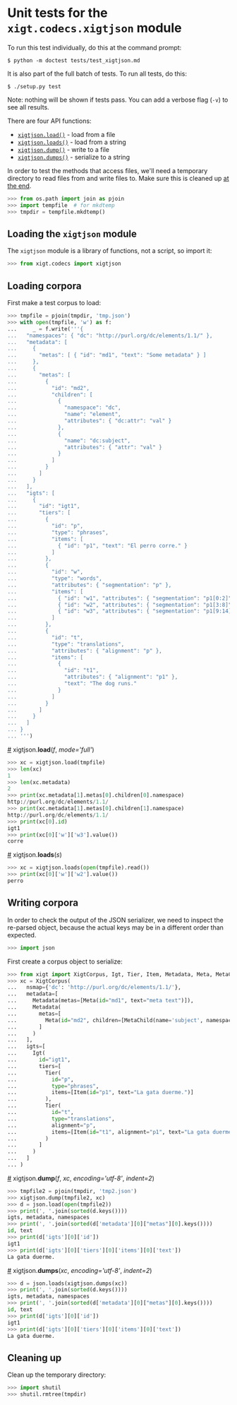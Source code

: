# Unit tests for the `xigt.codecs.xigtjson` module

To run this test individually, do this at the command prompt:

    $ python -m doctest tests/test_xigtjson.md

It is also part of the full batch of tests. To run all tests, do this:

    $ ./setup.py test

Note: nothing will be shown if tests pass. You can add a verbose flag
(`-v`) to see all results.

There are four API functions:

* [`xigtjson.load()`](#xigtjson_load) - load from a file
* [`xigtjson.loads()`](#xigtjson_loads) - load from a string
* [`xigtjson.dump()`](#xigtjson_dump) - write to a file
* [`xigtjson.dumps()`](#xigtjson_dumps) - serialize to a string

In order to test the methods that access files, we'll need a
temporary directory to read files from and write files to. Make sure
this is cleaned up [at the end](#cleaning-up).

```python
>>> from os.path import join as pjoin
>>> import tempfile  # for mkdtemp
>>> tmpdir = tempfile.mkdtemp()

```

## Loading the `xigtjson` module

The `xigtjson` module is a library of functions, not a script, so import it:

```python
>>> from xigt.codecs import xigtjson

```

## Loading corpora

First make a test corpus to load:

```python
>>> tmpfile = pjoin(tmpdir, 'tmp.json')
>>> with open(tmpfile, 'w') as f:
...     _ = f.write('''{
...   "namespaces": { "dc": "http://purl.org/dc/elements/1.1/" },
...   "metadata": [
...     {
...       "metas": [ { "id": "md1", "text": "Some metadata" } ]
...     },
...     {
...       "metas": [
...         {
...           "id": "md2",
...           "children": [
...             {
...               "namespace": "dc",
...               "name": "element",
...               "attributes": { "dc:attr": "val" }
...             },
...             {
...               "name": "dc:subject",
...               "attributes": { "attr": "val" }
...             }
...           ]
...         }
...       ]
...     }
...   ],
...   "igts": [
...     {
...       "id": "igt1",
...       "tiers": [
...         {
...           "id": "p",
...           "type": "phrases",
...           "items": [
...             { "id": "p1", "text": "El perro corre." }
...           ]
...         },
...         {
...           "id": "w",
...           "type": "words",
...           "attributes": { "segmentation": "p" },
...           "items": [
...             { "id": "w1", "attributes": { "segmentation": "p1[0:2]" } },
...             { "id": "w2", "attributes": { "segmentation": "p1[3:8]" } },
...             { "id": "w3", "attributes": { "segmentation": "p1[9:14]" } }
...           ]
...         },
...         {
...           "id": "t",
...           "type": "translations",
...           "attributes": { "alignment": "p" },
...           "items": [
...             {
...               "id": "t1",
...               "attributes": { "alignment": "p1" },
...               "text": "The dog runs."
...             }
...           ]
...         }
...       ]
...     }
...   ]
... }
... ''')

```

<a name="xigtjson_load" href="#xigtjson_load">#</a>
xigtjson.**load**(_f_, _mode='full'_)

```python
>>> xc = xigtjson.load(tmpfile)
>>> len(xc)
1
>>> len(xc.metadata)
2
>>> print(xc.metadata[1].metas[0].children[0].namespace)
http://purl.org/dc/elements/1.1/
>>> print(xc.metadata[1].metas[0].children[1].namespace)
http://purl.org/dc/elements/1.1/
>>> print(xc[0].id)
igt1
>>> print(xc[0]['w']['w3'].value())
corre

```

<a name="xigtjson_loads" href="#xigtjson_loads">#</a>
xigtjson.**loads**(_s_)

```python
>>> xc = xigtjson.loads(open(tmpfile).read())
>>> print(xc[0]['w']['w2'].value())
perro

```

## Writing corpora

In order to check the output of the JSON serializer, we need to
inspect the re-parsed object, because the actual keys may be in a
different order than expected.

```python
>>> import json

```

First create a corpus object to serialize:

```python
>>> from xigt import XigtCorpus, Igt, Tier, Item, Metadata, Meta, MetaChild
>>> xc = XigtCorpus(
...   nsmap={'dc': 'http://purl.org/dc/elements/1.1/'},
...   metadata=[
...     Metadata(metas=[Meta(id="md1", text="meta text")]),
...     Metadata(
...       metas=[
...         Meta(id="md2", children=[MetaChild(name='subject', namespace='dc')])
...       ]
...     )
...   ],
...   igts=[
...     Igt(
...       id="igt1",
...       tiers=[
...         Tier(
...           id="p",
...           type="phrases",
...           items=[Item(id="p1", text="La gata duerme.")]
...         ),
...         Tier(
...           id="t",
...           type="translations",
...           alignment="p",
...           items=[Item(id="t1", alignment="p1", text="La gata duerme.")]
...         )
...       ]
...     )
...   ]
... )

```

<a name="xigtjson_dump" href="#xigtjson_dump">#</a>
xigtjson.**dump**(_f_, _xc_, _encoding='utf-8'_, _indent=2_)

```python
>>> tmpfile2 = pjoin(tmpdir, 'tmp2.json')
>>> xigtjson.dump(tmpfile2, xc)
>>> d = json.load(open(tmpfile2))
>>> print(', '.join(sorted(d.keys())))
igts, metadata, namespaces
>>> print(', '.join(sorted(d['metadata'][0]["metas"][0].keys())))
id, text
>>> print(d['igts'][0]['id'])
igt1
>>> print(d['igts'][0]['tiers'][0]['items'][0]['text'])
La gata duerme.

```

<a name="xigtjson_dumps" href="#xigtjson_dumps">#</a>
xigtjson.**dumps**(_xc_, _encoding='utf-8'_, _indent=2_)

```python
>>> d = json.loads(xigtjson.dumps(xc))
>>> print(', '.join(sorted(d.keys())))
igts, metadata, namespaces
>>> print(', '.join(sorted(d['metadata'][0]["metas"][0].keys())))
id, text
>>> print(d['igts'][0]['id'])
igt1
>>> print(d['igts'][0]['tiers'][0]['items'][0]['text'])
La gata duerme.

```

## Cleaning up

Clean up the temporary directory:

```python
>>> import shutil
>>> shutil.rmtree(tmpdir)

```
